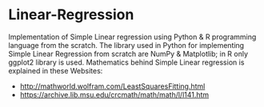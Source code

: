 # Linear-Regression
Implementation of Simple Linear regression using Python &amp; R programming language from the scratch.
The library used in Python for implementing Simple Linear Regression from scratch are NumPy &amp; Matplotlib; in R only ggplot2 library is used.
Mathematics behind Simple Linear regression is explained in these Websites:
* http://mathworld.wolfram.com/LeastSquaresFitting.html
* https://archive.lib.msu.edu/crcmath/math/math/l/l141.htm
